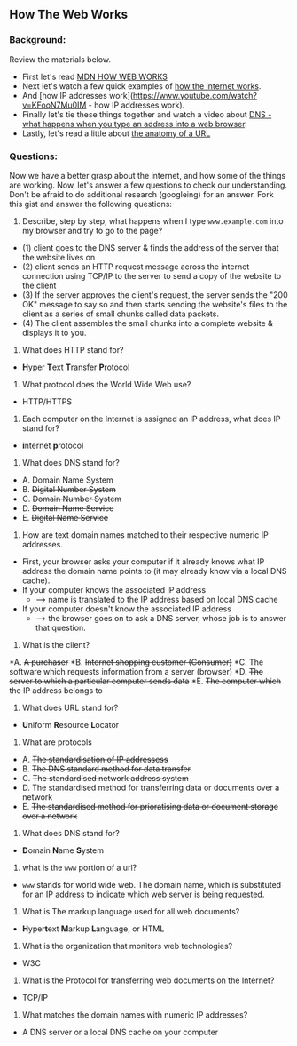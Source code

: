 ## How The Web Works

### Background:

Review the materials below.

* First let's read [MDN HOW WEB WORKS](https://developer.mozilla.org/en-US/Learn/Common_questions/How_does_the_Internet_work)
* Next let's watch a few quick examples of [how the internet works](https://www.youtube.com/watch?v=7_LPdttKXPc).
* And [how IP addresses work](https://www.youtube.com/watch?v=KFooN7Mu0IM   - how IP addresses work).
* Finally let's tie these things together and watch a video about [DNS - what happens when you type an address into a web browser](https://www.youtube.com/watch?v=72snZctFFtA).
* Lastly, let's read a little about [the anatomy of a URL](https://doepud.co.uk/blog/anatomy-of-a-url)

### Questions:

Now we have a better grasp about the internet, and how some of the things are working. Now, let's answer a few questions to check our understanding. Don't be afraid to do additional research (googleing) for an answer. Fork this gist and answer the following questions:

1. Describe, step by step, what happens when I type `www.example.com` into my browser and try to go to the page?

  * (1) client goes to the DNS server & finds the address of the server that the website lives on 
  * (2) client sends an HTTP request message across the internet connection using TCP/IP to the server to send a copy of the website to the client 
  * (3) If the server approves the client's request, the server sends the "200 OK" message to say so and then starts sending the website's files to the client as a series of small chunks called data packets. 
  * (4) The client assembles the small chunks into a complete website & displays it to you. 

1.  What does HTTP stand for?

  * **H**yper **T**ext **T**ransfer **P**rotocol
  
1. 	What protocol does the World Wide Web use?

  * HTTP/HTTPS
  
1. 	Each computer on the Internet is assigned an IP address, what does IP stand for?

  * **i**nternet **p**rotocol
  
1. 	What does DNS stand for?

  * A. Domain Name System
  * B. ~~Digital Number System~~
  * C. ~~Domain Number System~~
  * D. ~~Domain Name Service~~
  * E. ~~Digital Name Service~~
  
1. 	How are text domain names matched to their respective numeric IP addresses.

  * First, your browser asks your computer if it already knows what IP address the domain name points to (it may already know via a local DNS cache).
  * If your computer knows the associated IP address 
     * --> name is translated to the IP address based on local DNS cache
  * If your computer doesn't know the associated IP address 
     * --> the browser goes on to ask a DNS server, whose job is to answer that question. 

1. 	What is the client?

  *A. ~~A purchaser~~
  *B. ~~Internet shopping customer (Consumer)~~
  *C. The software which requests information from a server (browser)
  *D. ~~The server to which a particular computer sends data~~
  *E. ~~The computer which the IP address belongs to~~

1. 	What does URL stand for?

* **U**niform **R**esource **L**ocator

1. 	What are protocols

 * A. ~~The standardisation of IP addressess~~
 * B. ~~The DNS standard method for data transfer~~
 * C.	~~The standardised network address system~~
 * D.	The standardised method for transferring data or documents over a network
 * E.	~~The standardised method for prioratising data or document storage over a network~~
 
1. What does DNS stand for?

  * **D**omain **N**ame **S**ystem
  
1. what is the `www` portion of a url?

  * `www` stands for world wide web. The domain name, which is substituted for an IP address to indicate which web server is being requested. 
  
1. What is The markup language used for all web documents?

  * **H**yper**t**ext **M**arkup **L**anguage, or HTML

1. What is the organization that monitors web technologies?

  * W3C
  
1. What is the Protocol for transferring web documents on the Internet?

  * TCP/IP

1. What matches the domain names with numeric IP addresses?

  * A DNS server or a local DNS cache on your computer





